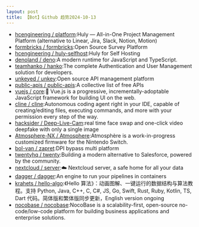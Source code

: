 ```yaml
---
layout: post
title: 【Bot】Github 趋势2024-10-13
---
```


* [hcengineering / platform](https://github.com/hcengineering/platform):Huly — All-in-One Project Management Platform (alternative to Linear, Jira, Slack, Notion, Motion)
* [formbricks / formbricks](https://github.com/formbricks/formbricks):Open Source Survey Platform
* [hcengineering / huly-selfhost](https://github.com/hcengineering/huly-selfhost):Huly for Self Hosting
* [denoland / deno](https://github.com/denoland/deno):A modern runtime for JavaScript and TypeScript.
* [teamhanko / hanko](https://github.com/teamhanko/hanko):The complete Authentication and User Management solution for developers.
* [unkeyed / unkey](https://github.com/unkeyed/unkey):Open source API management platform
* [public-apis / public-apis](https://github.com/public-apis/public-apis):A collective list of free APIs
* [vuejs / core](https://github.com/vuejs/core):🖖 Vue.js is a progressive, incrementally-adoptable JavaScript framework for building UI on the web.
* [cline / cline](https://github.com/cline/cline):Autonomous coding agent right in your IDE, capable of creating/editing files, executing commands, and more with your permission every step of the way.
* [hacksider / Deep-Live-Cam](https://github.com/hacksider/Deep-Live-Cam):real time face swap and one-click video deepfake with only a single image
* [Atmosphere-NX / Atmosphere](https://github.com/Atmosphere-NX/Atmosphere):Atmosphère is a work-in-progress customized firmware for the Nintendo Switch.
* [bol-van / zapret](https://github.com/bol-van/zapret):DPI bypass multi platform
* [twentyhq / twenty](https://github.com/twentyhq/twenty):Building a modern alternative to Salesforce, powered by the community.
* [nextcloud / server](https://github.com/nextcloud/server):☁️ Nextcloud server, a safe home for all your data
* [dagger / dagger](https://github.com/dagger/dagger):An engine to run your pipelines in containers
* [krahets / hello-algo](https://github.com/krahets/hello-algo):《Hello 算法》：动画图解、一键运行的数据结构与算法教程。支持 Python, Java, C++, C, C#, JS, Go, Swift, Rust, Ruby, Kotlin, TS, Dart 代码。简体版和繁体版同步更新，English version ongoing
* [nocobase / nocobase](https://github.com/nocobase/nocobase):NocoBase is a scalability-first, open-source no-code/low-code platform for building business applications and enterprise solutions.

